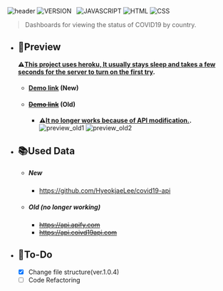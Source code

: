 ![header](https://capsule-render.vercel.app/api?type=rect&color=gradient&height=100&section=header&text=COVID-19%20Dashboard&fontSize=30&fontAlign=78&fontAlignY=50)
![VERSION](https://img.shields.io/badge/version-1.1.3-6DA854?style=flat-square)&nbsp;&nbsp;&nbsp;![JAVASCRIPT](https://img.shields.io/badge/Javascript-F7DF1E?style=flat-square&logo=Javascript&logoColor=black) ![HTML](https://img.shields.io/badge/HTML5-E34F26?style=flat-square&logo=html5&logoColor=white) ![CSS](https://img.shields.io/badge/CSS3-1572B6?style=flat-square&logo=css3&logoColor=white)

> Dashboards for viewing the status of COVID19 by country. <br>

- ## :bookmark:Preview
  **:warning:<U>This project uses heroku, It usually stays sleep and takes a few seconds for the server to turn on the first try</U>.**
  - #### [Demo link](https://hyeokjaelee.github.io/covid19-dashboard/index.html) (New)
  - #### ~~[Demo link]()~~ (Old)
    - **:warning:<U>It no longer works because of API modification.</U>.**
      ![preview_old1](https://user-images.githubusercontent.com/71566740/105497377-1a731700-5d02-11eb-8056-d6cf36f1b8e4.png)
      ![preview_old2](https://user-images.githubusercontent.com/71566740/105497375-1810bd00-5d02-11eb-9cdc-93677dee45ce.png)
- ## :books:Used Data

  - ##### New
    - https://github.com/HyeokjaeLee/covid19-api
  - ##### Old (no longer working)
    - ~~https://api.apify.com~~
    - ~~https://api.coivd19api.com~~

- ## :memo:To-Do
  - [x] Change file structure(ver.1.0.4)<br>
  - [ ] Code Refactoring
